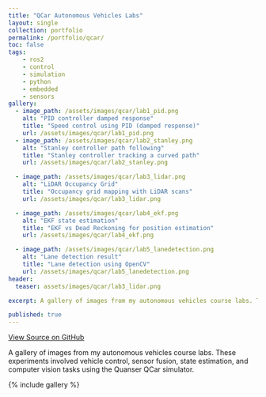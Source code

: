 ```yaml
---
title: "QCar Autonomous Vehicles Labs"
layout: single
collection: portfolio
permalink: /portfolio/qcar/
toc: false
tags:
    - ros2
    - control
    - simulation
    - python
    - embedded
    - sensors
gallery: 
  - image_path: /assets/images/qcar/lab1_pid.png
    alt: "PID controller damped response"
    title: "Speed control using PID (damped response)"
    url: /assets/images/qcar/lab1_pid.png
  - image_path: /assets/images/qcar/lab2_stanley.png
    alt: "Stanley controller path following"
    title: "Stanley controller tracking a curved path"
    url: /assets/images/qcar/lab2_stanley.png

  - image_path: /assets/images/qcar/lab3_lidar.png
    alt: "LiDAR Occupancy Grid"
    title: "Occupancy grid mapping with LiDAR scans"
    url: /assets/images/qcar/lab3_lidar.png

  - image_path: /assets/images/qcar/lab4_ekf.png
    alt: "EKF state estimation"
    title: "EKF vs Dead Reckoning for position estimation"
    url: /assets/images/qcar/lab4_ekf.png

  - image_path: /assets/images/qcar/lab5_lanedetection.png
    alt: "Lane detection result"
    title: "Lane detection using OpenCV"
    url: /assets/images/qcar/lab5_lanedetection.png
header:
  teaser: assets/images/qcar/lab3_lidar.png

excerpt: A gallery of images from my autonomous vehicles course labs. These experiments involved vehicle control, sensor fusion, state estimation, and computer vision tasks using the Quanser QCar simulator.

published: true
---
```

<a href="https://github.com/JuanPBP03/autonomous-vehicles-labs" class="btn btn--info">
    View Source on GitHub
</a>

A gallery of images from my autonomous vehicles course labs. These experiments involved vehicle control, sensor fusion, state estimation, and computer vision tasks using the Quanser QCar simulator.

{% include gallery %}



